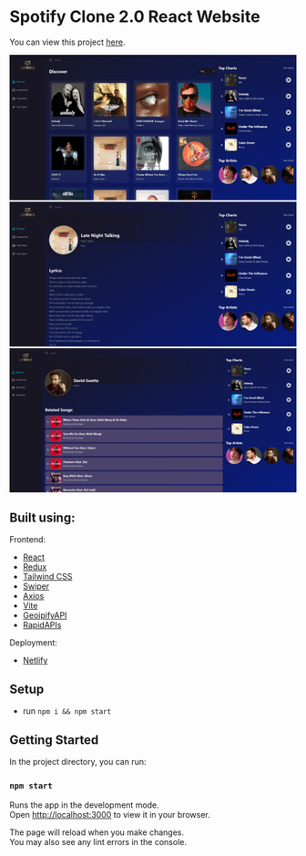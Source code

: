 # Spotify Clone 2.0 React Website

You can view this project [here](https://lyrics-music-app.netlify.app).

![](./readme-images/b71385060d2042f9740d5232d5146694.jpg)
![](./readme-images/977e09d8eddf1e0a61d288469183d56d.png)
![](./readme-images/830bfeb77b07f98698c54d501f485fed.png)

## Built using:

Frontend:

- [React](https://reactjs.org)
- [Redux](https://redux.js.org)
- [Tailwind CSS](https://tailwindcss.com)
- [Swiper](https://swiperjs.com)
- [Axios](https://axios-http.com)
- [Vite](https://vitejs.dev)
- [GeoipifyAPI](https://www.geoapify.com)
- [RapidAPIs](https://rapidapi.com)

Deployment:

* [Netlify](https://www.netlify.com)

## Setup

- run `npm i && npm start`

## Getting Started

In the project directory, you can run:

### `npm start`

Runs the app in the development mode.\
Open [http://localhost:3000](http://localhost:3000) to view it in your browser.

The page will reload when you make changes.\
You may also see any lint errors in the console.
